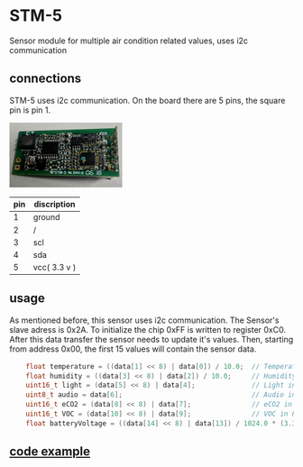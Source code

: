 # STM-5

Sensor module for multiple air condition related values, uses i2c communication

## connections

STM-5 uses i2c communication. On the board there are 5 pins, the square pin is pin 1.

<img src="../../Photos/Stm-5_1.jpg" alt="STM-5" width="200">

| pin | discription |
|-----|-------------|
| 1 | ground |
| 2 | / |
| 3 | scl |
| 4 | sda |
| 5 | vcc( 3.3 v ) |

## usage

As mentioned before, this sensor uses i2c communication. The Sensor's slave adress is 0x2A. To initialize the chip 0xFF is written to register 0xC0. After this data transfer the sensor needs to update it's values. Then, starting from address 0x00, the first 15 values will contain the sensor data.

```c
    float temperature = ((data[1] << 8) | data[0]) / 10.0;  // Temperature in °C
    float humidity = ((data[3] << 8) | data[2]) / 10.0;     // Humidity in %
    uint16_t light = (data[5] << 8) | data[4];              // Light in Lux
    uint8_t audio = data[6];                                // Audio in dB
    uint16_t eCO2 = (data[8] << 8) | data[7];               // eCO2 in PPM
    uint16_t VOC = (data[10] << 8) | data[9];               // VOC in PPB
    float batteryVoltage = ((data[14] << 8) | data[13]) / 1024.0 * (3.3 / 0.330);  // Battery Voltage
```

## [code example](./STM-5.ino)
